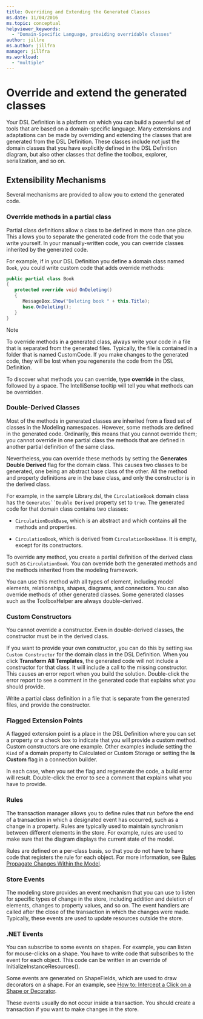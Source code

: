 ```yaml
---
title: Overriding and Extending the Generated Classes
ms.date: 11/04/2016
ms.topic: conceptual
helpviewer_keywords:
  - "Domain-Specific Language, providing overridable classes"
author: jillre
ms.author: jillfra
manager: jillfra
ms.workload:
  - "multiple"
---
```

# Override and extend the generated classes

Your DSL Definition is a platform on which you can build a powerful set of tools that are based on a domain-specific language. Many extensions and adaptations can be made by overriding and extending the classes that are generated from the DSL Definition. These classes include not just the domain classes that you have explicitly defined in the DSL Definition diagram, but also other classes that define the toolbox, explorer, serialization, and so on.

## Extensibility Mechanisms

Several mechanisms are provided to allow you to extend the generated code.

### Override methods in a partial class

Partial class definitions allow a class to be defined in more than one place. This allows you to separate the generated code from the code that you write yourself. In your manually-written code, you can override classes inherited by the generated code.

For example, if in your DSL Definition you define a domain class named `Book`, you could write custom code that adds override methods:

```csharp
public partial class Book
{
   protected override void OnDeleting()
   {
      MessageBox.Show("Deleting book " + this.Title);
      base.OnDeleting();
   }
}
```

> [!NOTE]
> To override methods in a generated class, always write your code in a file that is separated from the generated files. Typically, the file is contained in a folder that is named CustomCode. If you make changes to the generated code, they will be lost when you regenerate the code from the DSL Definition.

To discover what methods you can override, type **override** in the class, followed by a space. The IntelliSense tooltip will tell you what methods can be overridden.

### Double-Derived Classes

Most of the methods in generated classes are inherited from a fixed set of classes in the Modeling namespaces. However, some methods are defined in the generated code. Ordinarily, this means that you cannot override them; you cannot override in one partial class the methods that are defined in another partial definition of the same class.

Nevertheless, you can override these methods by setting the **Generates Double Derived** flag for the domain class. This causes two classes to be generated, one being an abstract base class of the other. All the method and property definitions are in the base class, and only the constructor is in the derived class.

For example, in the sample Library.dsl, the `CirculationBook` domain class has the `Generates``Double Derived` property set to `true`. The generated code for that domain class contains two classes:

- `CirculationBookBase`, which is an abstract and which contains all the methods and properties.

- `CirculationBook`, which is derived from `CirculationBookBase`. It is empty, except for its constructors.

To override any method, you create a partial definition of the derived class such as `CirculationBook`. You can override both the generated methods and the methods inherited from the modeling framework.

You can use this method with all types of element, including model elements, relationships, shapes, diagrams, and connectors. You can also override methods of other generated classes. Some generated classes such as the ToolboxHelper are always double-derived.

### Custom Constructors

You cannot override a constructor. Even in double-derived classes, the constructor must be in the derived class.

If you want to provide your own constructor, you can do this by setting `Has Custom Constructor` for the domain class in the DSL Definition. When you click **Transform All Templates**, the generated code will not include a constructor for that class. It will include a call to the missing constructor. This causes an error report when you build the solution. Double-click the error report to see a comment in the generated code that explains what you should provide.

Write a partial class definition in a file that is separate from the generated files, and provide the constructor.

### Flagged Extension Points

A flagged extension point is a place in the DSL Definition where you can set a property or a check box to indicate that you will provide a custom method. Custom constructors are one example. Other examples include setting the `Kind` of a domain property to Calculated or Custom Storage or setting the **Is Custom** flag in a connection builder.

In each case, when you set the flag and regenerate the code, a build error will result. Double-click the error to see a comment that explains what you have to provide.

### Rules

The transaction manager allows you to define rules that run before the end of a transaction in which a designated event has occurred, such as a change in a property. Rules are typically used to maintain synchronism between different elements in the store. For example, rules are used to make sure that the diagram displays the current state of the model.

Rules are defined on a per-class basis, so that you do not have to have code that registers the rule for each object. For more information, see [Rules Propagate Changes Within the Model](../modeling/rules-propagate-changes-within-the-model.md).

### Store Events

The modeling store provides an event mechanism that you can use to listen for specific types of change in the store, including addition and deletion of elements, changes to property values, and so on. The event handlers are called after the close of the transaction in which the changes were made. Typically, these events are used to update resources outside the store.

### .NET Events

You can subscribe to some events on shapes. For example, you can listen for mouse-clicks on a shape. You have to write code that subscribes to the event for each object. This code can be written in an override of InitializeInstanceResources().

Some events are generated on ShapeFields, which are used to draw decorators on a shape. For an example, see [How to: Intercept a Click on a Shape or Decorator](../modeling/how-to-intercept-a-click-on-a-shape-or-decorator.md).

These events usually do not occur inside a transaction. You should create a transaction if you want to make changes in the store.